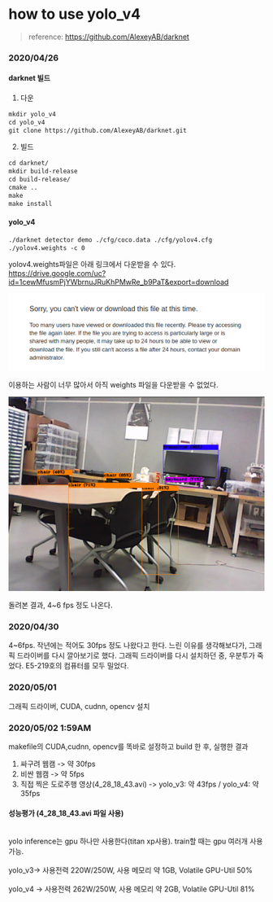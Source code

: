 # how to use yolo_v4
> reference: https://github.com/AlexeyAB/darknet

### 2020/04/26 
#### darknet 빌드

1. 다운
~~~(bash)
mkdir yolo_v4
cd yolo_v4
git clone https://github.com/AlexeyAB/darknet.git
~~~

2. 빌드
~~~(bash)
cd darknet/
mkdir build-release
cd build-release/
cmake ..
make
make install
~~~

#### yolo_v4

~~~(bash)
./darknet detector demo ./cfg/coco.data ./cfg/yolov4.cfg ./yolov4.weights -c 0
~~~

yolov4.weights파일은 아래 링크에서 다운받을 수 있다.
https://drive.google.com/uc?id=1cewMfusmPjYWbrnuJRuKhPMwRe_b9PaT&export=download

![screenshot](/Vision/이구/img/screenshot.png)

이용하는 사람이 너무 많아서 아직 weights 파일을 다운받을 수 없었다.

![yolo_v4_test](/Vision/이구/img/yolo_v4_test.PNG)

돌려본 결과, 4~6 fps 정도 나온다.

### 2020/04/30
4~6fps. 작년에는 적어도 30fps 정도 나왔다고 한다. 느린 이유를 생각해보다가, 그래픽 드라이버를 다시 깔아보기로 했다.
그래픽 드라이버를 다시 설치하던 중, 우분투가 죽었다. E5-219호의 컴퓨터를 모두 밀었다.

### 2020/05/01
그래픽 드라이버, CUDA, cudnn, opencv 설치

### 2020/05/02 1:59AM
makefile의 CUDA,cudnn, opencv를 똑바로 설정하고 build 한 후, 실행한 결과
1. 싸구려 웹캠 -> 약 30fps
2. 비싼 웹캠 -> 약 5fps
3. 직접 찍은 도로주행 영상(4_28_18_43.avi) -> yolo_v3: 약 43fps / yolo_v4: 약 35fps

#### 성능평가 (4_28_18_43.avi 파일 사용)
<br>yolo inference는 gpu 하나만 사용한다(titan xp사용). train할 때는 gpu 여러개 사용 가능.</br>
<br>yolo_v3-> 사용전력 220W/250W, 사용 메모리 약 1GB, Volatile GPU-Util 50%</br>
<br>yolo_v4 -> 사용전력 262W/250W, 사용 메모리 약 2GB, Volatile GPU-Util 81%</br>





